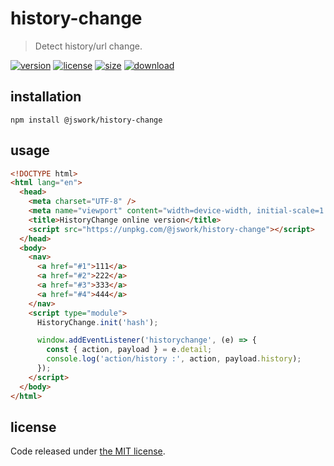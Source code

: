 # history-change
> Detect history/url change.

[![version][version-image]][version-url]
[![license][license-image]][license-url]
[![size][size-image]][size-url]
[![download][download-image]][download-url]

## installation
```shell
npm install @jswork/history-change
```

## usage
```html
<!DOCTYPE html>
<html lang="en">
  <head>
    <meta charset="UTF-8" />
    <meta name="viewport" content="width=device-width, initial-scale=1.0" />
    <title>HistoryChange online version</title>
    <script src="https://unpkg.com/@jswork/history-change"></script>
  </head>
  <body>
    <nav>
      <a href="#1">111</a>
      <a href="#2">222</a>
      <a href="#3">333</a>
      <a href="#4">444</a>
    </nav>
    <script type="module">
      HistoryChange.init('hash');

      window.addEventListener('historychange', (e) => {
        const { action, payload } = e.detail;
        console.log('action/history :', action, payload.history);
      });
    </script>
  </body>
</html>
```

## license
Code released under [the MIT license](https://github.com/afeiship/history-change/blob/master/LICENSE.txt).

[version-image]: https://img.shields.io/npm/v/@jswork/history-change
[version-url]: https://npmjs.org/package/@jswork/history-change

[license-image]: https://img.shields.io/npm/l/@jswork/history-change
[license-url]: https://github.com/afeiship/history-change/blob/master/LICENSE.txt

[size-image]: https://img.shields.io/bundlephobia/minzip/@jswork/history-change
[size-url]: https://github.com/afeiship/history-change/blob/master/dist/history-change.min.js

[download-image]: https://img.shields.io/npm/dm/@jswork/history-change
[download-url]: https://www.npmjs.com/package/@jswork/history-change
